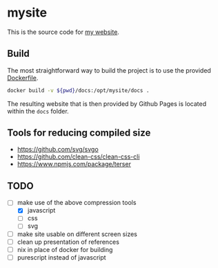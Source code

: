 # mysite

This is the source code for [my website](https://ewal31.github.io/mysite/).

## Build

The most straightforward way to build the project is to use the provided [Dockerfile](./Dockerfile).

```bash
docker build -v ${pwd}/docs:/opt/mysite/docs .
```

The resulting website that is then provided by Github Pages is located within the `docs` folder.

## Tools for reducing compiled size

- https://github.com/svg/svgo
- https://github.com/clean-css/clean-css-cli
- https://www.npmjs.com/package/terser

## TODO

- [ ] make use of the above compression tools
    - [x] javascript
    - [ ] css
    - [ ] svg
- [ ] make site usable on different screen sizes
- [ ] clean up presentation of references
- [ ] nix in place of docker for building
- [ ] purescript instead of javascript
